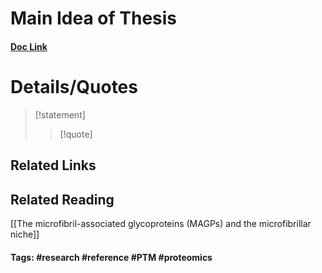# Main Idea of Thesis


#### [Doc Link](https://www.sciencedirect.com/science/article/pii/S0945053X17304936)

# Details/Quotes
> [!statement] 
> 
> >[!quote]

## Related Links

## Related Reading
[[The microfibril-associated glycoproteins (MAGPs) and the microfibrillar niche]]


#### Tags: #research #reference #PTM #proteomics 